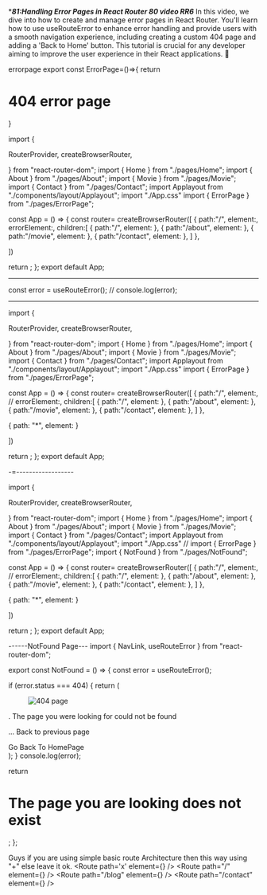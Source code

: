 ****81:Handling Error Pages in React Router 80 video RR6***
In this video, we dive into how to create and manage error pages in React Router. You'll learn how to use useRouteError to enhance error handling and provide users with a smooth navigation experience, including creating a custom 404 page and adding a 'Back to Home' button. This tutorial is crucial for any developer aiming to improve the user experience in their React applications. 💸



errorpage
export const ErrorPage=()=>{
    return <h1> 404 error page</h1>
}

import {

  RouterProvider,
  createBrowserRouter,

} from "react-router-dom";
import { Home } from "./pages/Home";
import { About } from "./pages/About";
import { Movie } from "./pages/Movie";
import { Contact } from "./pages/Contact";
import Applayout from "./components/layout/Applayout";
import "./App.css"
import { ErrorPage } from "./pages/ErrorPage";

const App = () => {
  const router= createBrowserRouter([
  {
   path:"/",
   element:<Applayout />,
   errorElement:<ErrorPage />,
   children:[
    {
      path:"/",
      element:<Home />
     },
    {
      path:"/about",
      element:<About />
     },
     {
      path:"/movie",
      element:<Movie />
     },
     {
      path:"/contact",
      element:<Contact />
     },
   ]
  },

 

  ])



  return <RouterProvider router={router} />;
};
export default App;




-------------

 const error = useRouteError();
  //   console.log(error);



  -----------
  import {

  RouterProvider,
  createBrowserRouter,

} from "react-router-dom";
import { Home } from "./pages/Home";
import { About } from "./pages/About";
import { Movie } from "./pages/Movie";
import { Contact } from "./pages/Contact";
import Applayout from "./components/layout/Applayout";
import "./App.css"
import { ErrorPage } from "./pages/ErrorPage";

const App = () => {
  const router= createBrowserRouter([
  {
   path:"/",
   element:<Applayout />,
  //  errorElement:<ErrorPage />,
   children:[
    {
      path:"/",
      element:<Home />
     },
    {
      path:"/about",
      element:<About />
     },
     {
      path:"/movie",
      element:<Movie />
     },
     {
      path:"/contact",
      element:<Contact />
     },
   ]
  },


  {
    path: "*",
    element:<ErrorPage />
  }
 

  ])



  return <RouterProvider router={router} />;
};
export default App;

-=------------------


import {

  RouterProvider,
  createBrowserRouter,

} from "react-router-dom";
import { Home } from "./pages/Home";
import { About } from "./pages/About";
import { Movie } from "./pages/Movie";
import { Contact } from "./pages/Contact";
import Applayout from "./components/layout/Applayout";
import "./App.css"
// import { ErrorPage } from "./pages/ErrorPage";
import { NotFound } from "./pages/NotFound";

const App = () => {
  const router= createBrowserRouter([
  {
   path:"/",
   element:<Applayout />,
  //  errorElement:<ErrorPage />,
   children:[
    {
      path:"/",
      element:<Home />
     },
    {
      path:"/about",
      element:<About />
     },
     {
      path:"/movie",
      element:<Movie />
     },
     {
      path:"/contact",
      element:<Contact />
     },
   ]
  },


  {
    path: "*",
    element:<NotFound />
  }
 

  ])



  return <RouterProvider router={router} />;
};
export default App;


------NotFound Page---
import { NavLink, useRouteError } from "react-router-dom";

export const NotFound = () => {
  const error = useRouteError();

  if (error.status === 404) {
    return (
      <section className=" error-section">
        <div id="error-text">
          <figure>
            <img
              src="https://cdn.dribbble.com/users/722246/screenshots/3066818/404-page.gif"
              alt="404 page"
            />
          </figure>
          <div className="text-center">
            <p className="p-a">
              . The page you were looking for could not be found
            </p>
            <p className="p-b">... Back to previous page</p>
          </div>
        </div>
        <NavLink to="/" className="btn">
          Go Back To HomePage
        </NavLink>
      </section>
    );
  }
  console.log(error);

  return <h1> The page you are looking does not exist </h1>;
};



Guys if you are using simple basic route Architecture then
this way using "+" else leave it ok. 
<Routes> 
<Route path='x' element={<ErrorPage/>} />
<Route path="/" element={<Home />} /> 
<Route path="/blog" element={<Blog/>} />
<Route path="/contact” element={<Contact/>} />
</Routes> 
